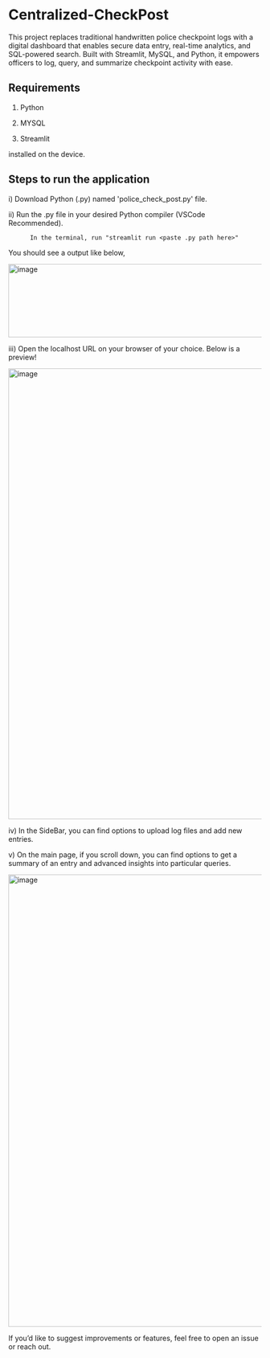 # Centralized-CheckPost
This project replaces traditional handwritten police checkpoint logs with a digital dashboard that enables secure data entry, real-time analytics, and SQL-powered search. Built with Streamlit, MySQL, and Python, it empowers officers to log, query, and summarize checkpoint activity with ease.

## Requirements
 1. Python
 
 2. MYSQL
 
 3. Streamlit
 
 installed on the device.

 ## Steps to run the application
i) Download Python (.py) named 'police_check_post.py' file.

ii) Run the .py file in your desired Python compiler (VSCode Recommended). 

          In the terminal, run "streamlit run <paste .py path here>"

You should see a output like below,

<img width="1216" height="146" alt="image" src="https://github.com/user-attachments/assets/599bbe39-1049-4020-83e7-86e6cafed9bf" />

iii) Open the localhost URL on your browser of your choice. Below is a preview!

<img width="1918" height="897" alt="image" src="https://github.com/user-attachments/assets/3765f9fe-2b19-4fd3-ab47-e71b391e5790" />

iv) In the SideBar, you can find options to upload log files and add new entries.

v) On the main page, if you scroll down, you can find options to get a summary of an entry and advanced insights into particular queries.

<img width="1918" height="900" alt="image" src="https://github.com/user-attachments/assets/a65878dc-477a-4e8f-96e9-74eb1a2c9a72" />

If you’d like to suggest improvements or features, feel free to open an issue or reach out.








 
